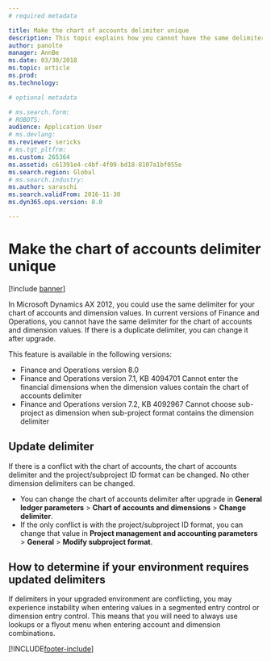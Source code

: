 ```yaml
---
# required metadata

title: Make the chart of accounts delimiter unique
description: This topic explains how you cannot have the same delimiter for the chart of accounts and dimension values. You must change delimiter values after upgrade. 
author: panolte
manager: AnnBe
ms.date: 03/30/2018
ms.topic: article
ms.prod: 
ms.technology: 

# optional metadata

# ms.search.form: 
# ROBOTS: 
audience: Application User
# ms.devlang: 
ms.reviewer: sericks
# ms.tgt_pltfrm: 
ms.custom: 265364
ms.assetid: c61391e4-c4bf-4f09-bd18-8107a1bf055e
ms.search.region: Global
# ms.search.industry: 
ms.author: saraschi
ms.search.validFrom: 2016-11-30
ms.dyn365.ops.version: 8.0

---
```


# Make the chart of accounts delimiter unique

[!include [banner](../includes/banner.md)]

In Microsoft Dynamics AX 2012, you could use the same delimiter for your chart of accounts and dimension values. In current versions of Finance and Operations, you cannot have the same delimiter for the chart of accounts and dimension values. If there is a duplicate delimiter, you can change it after upgrade. 

This feature is available in the following versions:
- Finance and Operations version 8.0
- Finance and Operations version 7.1, KB 4094701 Cannot enter the financial dimensions when the dimension values contain the chart of accounts delimiter
- Finance and Operations version 7.2, KB 4092967 Cannot choose sub-project as dimension when sub-project format contains the dimension delimiter

## Update delimiter
If there is a conflict with the chart of accounts, the chart of accounts delimiter and the project/subproject ID format can be changed. No other dimension delimiters can be changed. 
- You can change the chart of accounts delimiter after upgrade in **General ledger parameters** > **Chart of accounts and dimensions** > **Change delimiter**. 
- If the only conflict is with the project/subproject ID format, you can change that value in **Project management and accounting parameters** > **General** > **Modify subproject format**. 

## How to determine if your environment requires updated delimiters 
If delimiters in your upgraded environment are conflicting, you may experience instability when entering values in a segmented entry control or dimension entry control. This means that you will need to always use lookups or a flyout menu when entering account and dimension combinations.


[!INCLUDE[footer-include](../../../includes/footer-banner.md)]